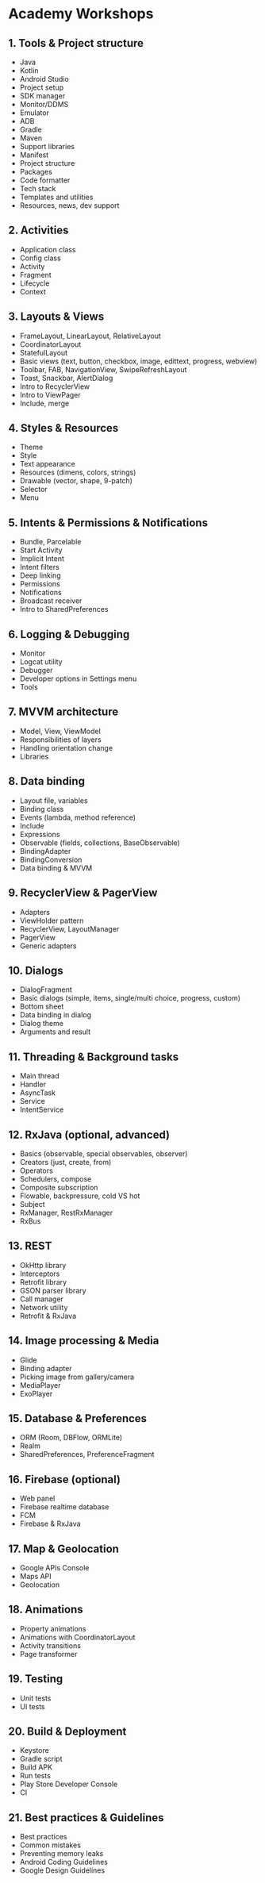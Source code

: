 Academy Workshops
=================

## 1. Tools & Project structure

- Java
- Kotlin
- Android Studio
- Project setup
- SDK manager
- Monitor/DDMS
- Emulator
- ADB
- Gradle
- Maven
- Support libraries
- Manifest
- Project structure
- Packages
- Code formatter
- Tech stack
- Templates and utilities
- Resources, news, dev support

## 2. Activities

- Application class
- Config class
- Activity
- Fragment
- Lifecycle
- Context

## 3. Layouts & Views

- FrameLayout, LinearLayout, RelativeLayout
- CoordinatorLayout
- StatefulLayout
- Basic views (text, button, checkbox, image, edittext, progress, webview)
- Toolbar, FAB, NavigationView, SwipeRefreshLayout
- Toast, Snackbar, AlertDialog
- Intro to RecyclerView
- Intro to ViewPager
- Include, merge

## 4. Styles & Resources

- Theme
- Style
- Text appearance
- Resources (dimens, colors, strings)
- Drawable (vector, shape, 9-patch)
- Selector
- Menu

## 5. Intents & Permissions & Notifications

- Bundle, Parcelable
- Start Activity
- Implicit Intent
- Intent filters
- Deep linking
- Permissions
- Notifications
- Broadcast receiver
- Intro to SharedPreferences

## 6. Logging & Debugging

- Monitor
- Logcat utility
- Debugger
- Developer options in Settings menu
- Tools

## 7. MVVM architecture

- Model, View, ViewModel
- Responsibilities of layers
- Handling orientation change
- Libraries

## 8. Data binding

- Layout file, variables
- Binding class
- Events (lambda, method reference)
- Include
- Expressions
- Observable (fields, collections, BaseObservable)
- BindingAdapter
- BindingConversion
- Data binding & MVVM

## 9. RecyclerView & PagerView

- Adapters
- ViewHolder pattern
- RecyclerView, LayoutManager
- PagerView
- Generic adapters

## 10. Dialogs

- DialogFragment
- Basic dialogs (simple, items, single/multi choice, progress, custom)
- Bottom sheet
- Data binding in dialog
- Dialog theme
- Arguments and result

## 11. Threading & Background tasks

- Main thread
- Handler
- AsyncTask
- Service
- IntentService

## 12. RxJava (optional, advanced)

- Basics (observable, special observables, observer)
- Creators (just, create, from)
- Operators
- Schedulers, compose
- Composite subscription
- Flowable, backpressure, cold VS hot
- Subject
- RxManager, RestRxManager
- RxBus

## 13. REST

- OkHttp library
- Interceptors
- Retrofit library
- GSON parser library
- Call manager
- Network utility
- Retrofit & RxJava

## 14. Image processing & Media

- Glide
- Binding adapter
- Picking image from gallery/camera
- MediaPlayer
- ExoPlayer

## 15. Database & Preferences

- ORM (Room, DBFlow, ORMLite)
- Realm
- SharedPreferences, PreferenceFragment

## 16. Firebase (optional)

- Web panel
- Firebase realtime database
- FCM
- Firebase & RxJava

## 17. Map & Geolocation

- Google APIs Console
- Maps API
- Geolocation 

## 18. Animations

- Property animations
- Animations with CoordinatorLayout
- Activity transitions
- Page transformer

## 19. Testing

- Unit tests
- UI tests

## 20. Build & Deployment

- Keystore
- Gradle script
- Build APK
- Run tests
- Play Store Developer Console
- CI

## 21. Best practices & Guidelines

- Best practices
- Common mistakes
- Preventing memory leaks
- Android Coding Guidelines
- Google Design Guidelines
